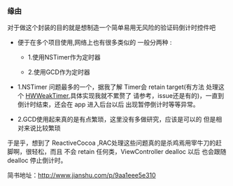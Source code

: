 ### 缘由

对于做这个封装的目的就是想制造一个简单易用无风险的验证码倒计时控件吧

* 便于在多个项目使用,网络上也有很多类似的 一般分两种 :

  * 1.使用NSTimer作为定时器

  * 2.使用GCD作为定时器

* 1.NSTimer 问题最多的一个，据我了解 Timer会 retain target(有方法 处理这个 [HWWeakTimer](https://github.com/ChatGame/HWWeakTimer),具体实现我就不累赘了 请参考，issue还是有的)，一直到 倒计时结束，还会在 app 进入后台以后 出现暂停倒计时等等异常。

* 2.GCD使用起来真的是有点繁琐，这里没有多做研究，应该是可以的 但是相对来说比较繁琐

于是乎，想到了 ReactiveCocoa ,RAC处理这些问题真的是杀鸡焉用宰牛刀的赶脚啊，很轻松，而且 不会 retain 任何类，ViewController dealloc 以后 也会跟随dealloc 停止倒计时。

简书地址：http://www.jianshu.com/p/9aa1eee5e310
